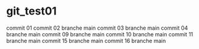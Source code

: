 # git_test01
commit 01
commit 02 branche main
commit 03 branche main
commit 04 branche main
commit 09 branche main
commit 10 branche main
commit 11 branche main
commit 15 branche main
commit 16 branche main